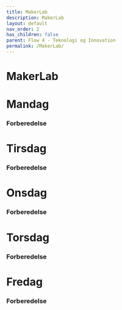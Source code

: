 ```yaml
---
title: MakerLab
description: MakerLab
layout: default
nav_order: 2
has_children: false
parent: Flow 4 - Teknologi og Innovation
permalink: /MakerLab/
---
```

# MakerLab
# Mandag

### Forberedelse
# Tirsdag
### Forberedelse
# Onsdag
### Forberedelse
# Torsdag
### Forberedelse
# Fredag
### Forberedelse